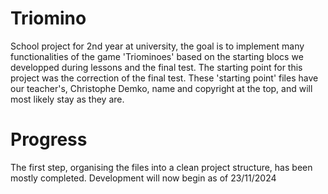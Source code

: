 # Triomino

School project for 2nd year at university, the goal is to implement many functionalities of the game 'Triominoes' based on the starting blocs we developped during lessons and the final test.
The starting point for this project was the correction of the final test. These 'starting point' files have our teacher's, Christophe Demko, name and copyright at the top, and will most likely stay as they are.

# Progress

The first step, organising the files into a clean project structure, has been mostly completed. Development will now begin as of 23/11/2024
